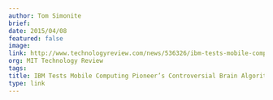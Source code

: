 ```yaml
---
author: Tom Simonite
brief:
date: 2015/04/08
featured: false
image:
link: http://www.technologyreview.com/news/536326/ibm-tests-mobile-computing-pioneers-controversial-brain-algorithms/
org: MIT Technology Review
tags:
title: IBM Tests Mobile Computing Pioneer’s Controversial Brain Algorithms
type: link
---
```


